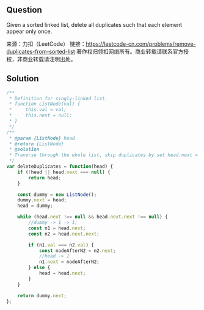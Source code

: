 ## Question
Given a sorted linked list, delete all duplicates such that each element appear only once.



来源：力扣（LeetCode）
链接：https://leetcode-cn.com/problems/remove-duplicates-from-sorted-list
著作权归领扣网络所有。商业转载请联系官方授权，非商业转载请注明出处。

## Solution
```javascript
/**
 * Definition for singly-linked list.
 * function ListNode(val) {
 *     this.val = val;
 *     this.next = null;
 * }
 */
/**
 * @param {ListNode} head
 * @return {ListNode}
 * @solution
 * Traverse through the whole list, skip duplicates by set head.next = head.next.next;
 */
var deleteDuplicates = function(head) {
    if (!head || head.next === null) {
        return head;
    }

    const dummy = new ListNode();
    dummy.next = head;
    head = dummy;

    while (head.next !== null && head.next.next !== null) {
        //dummy -> 1 -> 1;
        const n1 = head.next;
        const n2 = head.next.next;

        if (n1.val === n2.val) {
            const nodeAfterN2 = n2.next;
            //head -> 1
            n1.next = nodeAfterN2;
        } else {
            head = head.next;
        }
    }

    return dummy.next;
};
```

